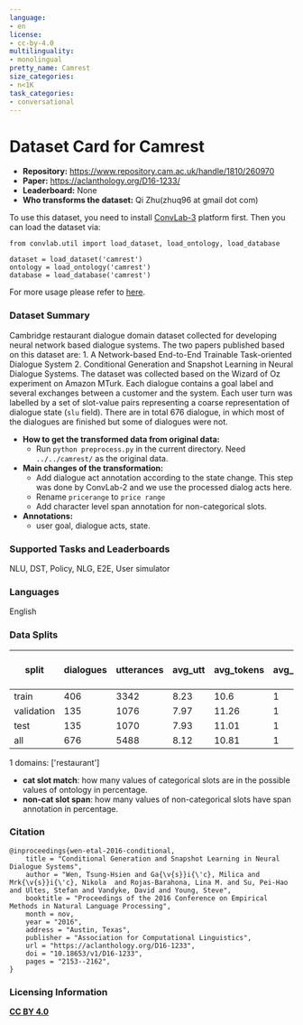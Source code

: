 ```yaml
---
language:
- en
license:
- cc-by-4.0
multilinguality:
- monolingual
pretty_name: Camrest
size_categories:
- n<1K
task_categories:
- conversational
---
```


# Dataset Card for Camrest

- **Repository:** https://www.repository.cam.ac.uk/handle/1810/260970
- **Paper:** https://aclanthology.org/D16-1233/
- **Leaderboard:** None
- **Who transforms the dataset:** Qi Zhu(zhuq96 at gmail dot com)

To use this dataset, you need to install [ConvLab-3](https://github.com/ConvLab/ConvLab-3) platform first. Then you can load the dataset via:
```
from convlab.util import load_dataset, load_ontology, load_database

dataset = load_dataset('camrest')
ontology = load_ontology('camrest')
database = load_database('camrest')
```
For more usage please refer to [here](https://github.com/ConvLab/ConvLab-3/tree/master/data/unified_datasets).

### Dataset Summary

Cambridge restaurant dialogue domain dataset collected for developing neural network based dialogue systems. The two papers published based on this dataset are: 1. A Network-based End-to-End Trainable Task-oriented Dialogue System 2. Conditional Generation and Snapshot Learning in Neural Dialogue Systems. The dataset was collected based on the Wizard of Oz experiment on Amazon MTurk. Each dialogue contains a goal label and several exchanges between a customer and the system. Each user turn was labelled by a set of slot-value pairs representing a coarse representation of dialogue state (`slu` field). There are in total 676 dialogue, in which most of the dialogues are finished but some of dialogues were not.

- **How to get the transformed data from original data:** 
  - Run `python preprocess.py` in the current directory. Need `../../camrest/` as the original data.
- **Main changes of the transformation:**
  - Add dialogue act annotation according to the state change. This step was done by ConvLab-2 and we use the processed dialog acts here.
  - Rename `pricerange` to `price range`
  - Add character level span annotation for non-categorical slots.
- **Annotations:**
  - user goal, dialogue acts, state.

### Supported Tasks and Leaderboards

NLU, DST, Policy, NLG, E2E, User simulator

### Languages

English

### Data Splits

| split      | dialogues | utterances | avg_utt | avg_tokens | avg_domains | cat slot match(state) | cat slot match(goal) | cat slot match(dialogue act) | non-cat slot span(dialogue act) |
| ---------- | --------- | ---------- | ------- | ---------- | ----------- | --------------------- | -------------------- | ---------------------------- | ------------------------------- |
| train      | 406       | 3342       | 8.23    | 10.6       | 1           | 100                   | 100                  | 100                          | 99.83                           |
| validation | 135       | 1076       | 7.97    | 11.26      | 1           | 100                   | 100                  | 100                          | 100                             |
| test       | 135       | 1070       | 7.93    | 11.01      | 1           | 100                   | 100                  | 100                          | 100                             |
| all        | 676       | 5488       | 8.12    | 10.81      | 1           | 100                   | 100                  | 100                          | 99.9                            |

1 domains: ['restaurant']
- **cat slot match**: how many values of categorical slots are in the possible values of ontology in percentage.
- **non-cat slot span**: how many values of non-categorical slots have span annotation in percentage.

### Citation

```
@inproceedings{wen-etal-2016-conditional,
    title = "Conditional Generation and Snapshot Learning in Neural Dialogue Systems",
    author = "Wen, Tsung-Hsien and Ga{\v{s}}i{\'c}, Milica and Mrk{\v{s}}i{\'c}, Nikola  and Rojas-Barahona, Lina M. and Su, Pei-Hao and Ultes, Stefan and Vandyke, David and Young, Steve",
    booktitle = "Proceedings of the 2016 Conference on Empirical Methods in Natural Language Processing",
    month = nov,
    year = "2016",
    address = "Austin, Texas",
    publisher = "Association for Computational Linguistics",
    url = "https://aclanthology.org/D16-1233",
    doi = "10.18653/v1/D16-1233",
    pages = "2153--2162",
}
```

### Licensing Information

[**CC BY 4.0**](https://creativecommons.org/licenses/by/4.0/)